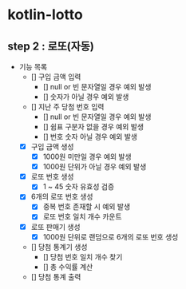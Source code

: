 # kotlin-lotto

## step 2 : 로또(자동)

- 기능 목록
  - [] 구입 금액 입력
    - [] null or 빈 문자열일 경우 예외 발생
    - [] 숫자가 아닐 경우 예외 발생
  - [] 지난 주 당첨 번호 입력
    - [] null or 빈 문자열일 경우 예외 발생
    - [] 쉼표 구분자 없을 경우 예외 발생
    - [] 번호 숫자 아닐 경우 예외 발생
  - [x] 구입 금액 생성
    - [x] 1000원 미만일 경우 예외 발생
    - [x] 1000원 단위가 아닐 경우 예외 발생
  - [x] 로또 번호 생성
    - [x] 1 ~ 45 숫자 유효성 검증
  - [x] 6개의 로또 번호 생성
    - [x] 중복 번호 존재할 시 예외 발생
    - [x] 로또 번호 일치 개수 카운트
  - [x] 로또 판매기 생성
    - [x] 1000원 단위로 랜덤으로 6개의 로또 번호 생성
  - [] 당첨 통계기 생성
    - [] 당첨 번호 일치 개수 찾기
    - [] 총 수익률 계산
  - [] 당첨 통계 출력
